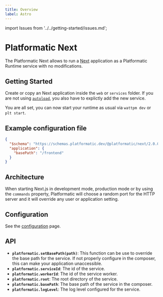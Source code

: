 ```yaml
---
title: Overview
label: Astro
---
```


import Issues from '../../getting-started/issues.md';

# Platformatic Next

The Platformatic Next allows to run a [Next](https://nextjs.org/) application as a Platformatic Runtime service with no modifications.

## Getting Started

Create or copy an Next application inside the `web` or `services` folder. If you are not using [`autoload`](../../runtime/configuration.md#autoload), you also have to explictly add the new service.

You are all set, you can now start your runtime as usual via `wattpm dev` or `plt start`.

## Example configuration file

```json
{
  "$schema": "https://schemas.platformatic.dev/@platformatic/next/2.0.0.json",
  "application": {
    "basePath": "/frontend"
  }
}
```

## Architecture

When starting Next.js in development mode, production mode or by using the `commands` property, Platformatic will choose a random port for the HTTP server and it will override any user or application setting.

## Configuration

See the [configuration](./configuration.md) page.

## API

- **`platformatic.setBasePath(path)`**: This function can be use to override the base path for the service. If not properly configure in the composer, this can make your application unaccessible.
- **`platformatic.serviceId`**: The id of the service.
- **`platformatic.workerId`**: The id of the service worker.
- **`platformatic.root`**: The root directory of the service.
- **`platformatic.basePath`**: The base path of the service in the composer.
- **`platformatic.logLevel`**: The log level configured for the service.

<Issues />
